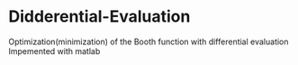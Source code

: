 # Didderential-Evaluation
Optimization(minimization) of the Booth function with differential evaluation 
Impemented with matlab
